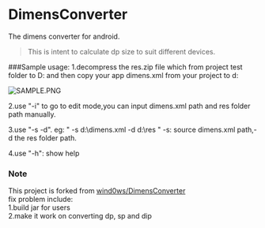 # DimensConverter
The dimens converter for android.

>This is intent to calculate dp size to suit different devices.

###Sample usage:
1.decompress the res.zip file which from project test folder to D:  and then copy your app dimens.xml from your project to d:

![SAMPLE.PNG](http://i1.piimg.com/4851/0ae51d42534e82d9.png)

2.use "-i" to go to  edit mode,you can input dimens.xml path and res folder path manually.

3.use "-s -d". eg: " -s d:\\dimens.xml -d d:\\res "  -s: source dimens.xml path,-d the res folder path.

4.use "-h": show help

### Note  
This project is forked from [wind0ws/DimensConverter](https://github.com/wind0ws/DimensConverter)  
fix problem include:  
1.build jar for users  
2.make it work on converting dp, sp and dip  
